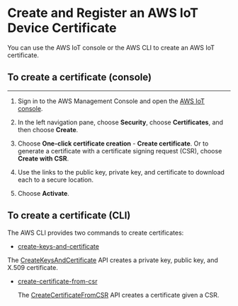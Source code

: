 # Create and Register an AWS IoT Device Certificate<a name="device-certs-create"></a>

You can use the AWS IoT console or the AWS CLI to create an AWS IoT certificate\.

## To create a certificate \(console\)<a name="device-certs-create-console"></a>

****

1. Sign in to the AWS Management Console and open the [AWS IoT console](https://console.aws.amazon.com/iot/home)\.

1. In the left navigation pane, choose **Security**, choose **Certificates**, and then choose **Create**\.

1. Choose **One\-click certificate creation** \- **Create certificate**\. Or to generate a certificate with a certificate signing request \(CSR\), choose **Create with CSR**\.

1. Use the links to the public key, private key, and certificate to download each to a secure location\.

1. Choose **Activate**\.

## To create a certificate \(CLI\)<a name="device-certs-create-cli"></a>

The AWS CLI provides two commands to create certificates:
+  [create\-keys\-and\-certificate](https://docs.aws.amazon.com/cli/latest/reference/iot/create-keys-and-certificate.html)

  The [CreateKeysAndCertificate](https://docs.aws.amazon.com/iot/latest/apireference/API_CreateKeysAndCertificate.html) API creates a private key, public key, and X\.509 certificate\.
+ [create\-certificate\-from\-csr](https://docs.aws.amazon.com/cli/latest/reference/iot/create-certificate-from-csr.html)

  The [CreateCertificateFromCSR](https://docs.aws.amazon.com/iot/latest/apireference/API_CreateCertificateFromCsr.html) API creates a certificate given a CSR\.